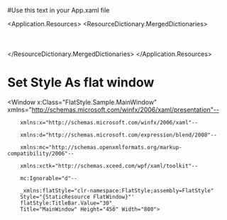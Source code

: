 #Use this text in your App.xaml file

 <Application.Resources>
        <ResourceDictionary>
            <ResourceDictionary.MergedDictionaries>
                <!-- Order is important -->				
                <ResourceDictionary Source="pack://application:,,,/FlatStyle;component/Style/Colors.xaml" />
                <ResourceDictionary Source="pack://application:,,,/FlatStyle;component/Style/Fonts.xaml" />
                <ResourceDictionary Source="pack://application:,,,/FlatStyle;component/Style/BaseStyle.xaml" />
                <ResourceDictionary Source="pack://application:,,,/FlatStyle;component/Style/Icons.xaml" />                
                <ResourceDictionary Source="pack://application:,,,/FlatStyle;component/Style/IconsSolid.xaml" />
                <ResourceDictionary Source="pack://application:,,,/FlatStyle;component/Style/Button.xaml" />
                <ResourceDictionary Source="pack://application:,,,/FlatStyle;component/Style/ButtonIconBased.xaml" />
                <ResourceDictionary Source="pack://application:,,,/FlatStyle;component/Style/Text.xaml" />
                <ResourceDictionary Source="pack://application:,,,/FlatStyle;component/Style/Scroll.xaml" />
                <ResourceDictionary Source="pack://application:,,,/FlatStyle;component/Style/Datagrid.xaml" />
                <ResourceDictionary Source="pack://application:,,,/FlatStyle;component/Style/ComboBox.xaml" />
                <ResourceDictionary Source="pack://application:,,,/FlatStyle;component/Style/CheckBox.xaml" />                
                <ResourceDictionary Source="pack://application:,,,/FlatStyle;component/Style/ProgressBar.xaml" />                       
                <ResourceDictionary Source="pack://application:,,,/FlatStyle;component/Style/TabControl.xaml" />
                <ResourceDictionary Source="pack://application:,,,/FlatStyle;component/Style/WindowStyle.xaml" />
            </ResourceDictionary.MergedDictionaries>
        </ResourceDictionary>
  </Application.Resources>


 # Set Style As flat window

   <Window x:Class="FlatStyle.Sample.MainWindow"
        xmlns="http://schemas.microsoft.com/winfx/2006/xaml/presentation"--
        
        xmlns:x="http://schemas.microsoft.com/winfx/2006/xaml"--
        
        xmlns:d="http://schemas.microsoft.com/expression/blend/2008"--
        
        xmlns:mc="http://schemas.openxmlformats.org/markup-compatibility/2006"--
        
        xmlns:xctk="http://schemas.xceed.com/wpf/xaml/toolkit"--
        
        mc:Ignorable="d"--
        
        _xmlns:flatStyle="clr-namespace:FlatStyle;assembly=FlatStyle"
        Style="{StaticResource FlatWindow}"'
        flatStyle:TitleBar.Value="30"_
        Title="MainWindow" Height="450" Width="800">

